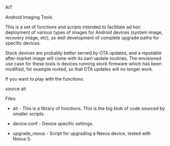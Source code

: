 AIT

Android Imaging Tools

This is a set of functions and scripts intended to facilitate ad hoc deployment
of various types of images for Android devices (system image, recovery image,
etc), as well development of complete upgrade paths for specific devices.

Stock devices are probably better served by OTA updates, and a reputable
after-market image will come with its own update routines.  The envisioned use
case for these tools is devices running stock firmware which has been modified,
for example rooted, so that OTA updates will no longer work.

If you want to play with the functions:

  source ait


Files:

  - ait - This is a library of functions.  This is the big blob of code sourced
    by smaller scripts.

  - device.conf - Device specific settings.

  - upgrade\_nexus - Script for upgrading a Nexus device, tested with Nexus 5.
